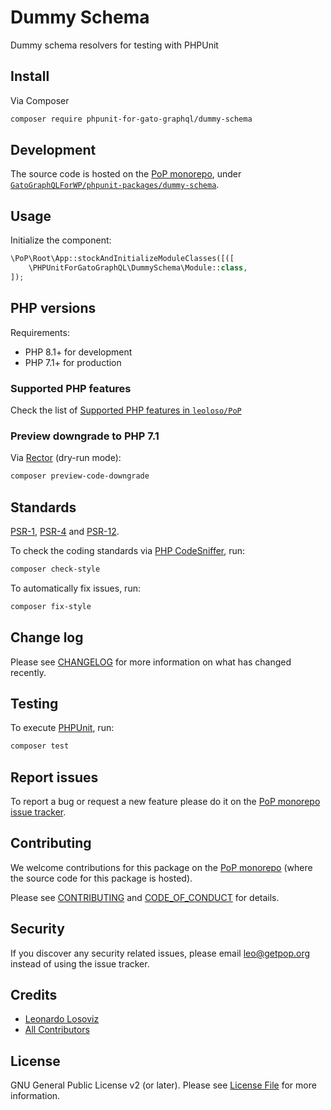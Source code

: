 # Dummy Schema

<!--
[![Build Status][ico-travis]][link-travis]
[![Quality Score][ico-code-quality]][link-code-quality]
[![Software License][ico-license]](LICENSE.md)
[![Latest Version on Packagist][ico-version]][link-packagist]
[![Coverage Status][ico-scrutinizer]][link-scrutinizer]
[![Total Downloads][ico-downloads]][link-downloads]
-->

Dummy schema resolvers for testing with PHPUnit

## Install

Via Composer

``` bash
composer require phpunit-for-gato-graphql/dummy-schema
```

## Development

The source code is hosted on the [PoP monorepo](https://github.com/leoloso/PoP), under [`GatoGraphQLForWP/phpunit-packages/dummy-schema`](https://github.com/leoloso/PoP/tree/master/layers/GatoGraphQLForWP/phpunit-packages/dummy-schema).

## Usage

Initialize the component:

``` php
\PoP\Root\App::stockAndInitializeModuleClasses([([
    \PHPUnitForGatoGraphQL\DummySchema\Module::class,
]);
```

## PHP versions

Requirements:

- PHP 8.1+ for development
- PHP 7.1+ for production

### Supported PHP features

Check the list of [Supported PHP features in `leoloso/PoP`](https://github.com/leoloso/PoP/blob/master/docs/supported-php-features.md)

### Preview downgrade to PHP 7.1

Via [Rector](https://github.com/rectorphp/rector) (dry-run mode):

```bash
composer preview-code-downgrade
```

## Standards

[PSR-1](https://www.php-fig.org/psr/psr-1), [PSR-4](https://www.php-fig.org/psr/psr-4) and [PSR-12](https://www.php-fig.org/psr/psr-12).

To check the coding standards via [PHP CodeSniffer](https://github.com/squizlabs/PHP_CodeSniffer), run:

``` bash
composer check-style
```

To automatically fix issues, run:

``` bash
composer fix-style
```

## Change log

Please see [CHANGELOG](CHANGELOG.md) for more information on what has changed recently.

## Testing

To execute [PHPUnit](https://phpunit.de/), run:

``` bash
composer test
```

## Report issues

To report a bug or request a new feature please do it on the [PoP monorepo issue tracker](https://github.com/leoloso/PoP/issues).

## Contributing

We welcome contributions for this package on the [PoP monorepo](https://github.com/leoloso/PoP) (where the source code for this package is hosted).

Please see [CONTRIBUTING](CONTRIBUTING.md) and [CODE_OF_CONDUCT](CODE_OF_CONDUCT.md) for details.

## Security

If you discover any security related issues, please email leo@getpop.org instead of using the issue tracker.

## Credits

- [Leonardo Losoviz][link-author]
- [All Contributors][link-contributors]

## License

GNU General Public License v2 (or later). Please see [License File](LICENSE.md) for more information.

[ico-version]: https://img.shields.io/packagist/v/phpunit-for-gato-graphql/dummy-schema.svg?style=flat-square
[ico-license]: https://img.shields.io/badge/license-GPLv2-brightgreen.svg?style=flat-square
[ico-travis]: https://img.shields.io/travis/phpunit-for-gato-graphql/dummy-schema/master.svg?style=flat-square
[ico-scrutinizer]: https://img.shields.io/scrutinizer/coverage/g/phpunit-for-gato-graphql/dummy-schema.svg?style=flat-square
[ico-code-quality]: https://img.shields.io/scrutinizer/g/phpunit-for-gato-graphql/dummy-schema.svg?style=flat-square
[ico-downloads]: https://img.shields.io/packagist/dt/phpunit-for-gato-graphql/dummy-schema.svg?style=flat-square

[link-packagist]: https://packagist.org/packages/phpunit-for-gato-graphql/dummy-schema
[link-travis]: https://travis-ci.org/phpunit-for-gato-graphql/dummy-schema
[link-scrutinizer]: https://scrutinizer-ci.com/g/phpunit-for-gato-graphql/dummy-schema/code-structure
[link-code-quality]: https://scrutinizer-ci.com/g/phpunit-for-gato-graphql/dummy-schema
[link-downloads]: https://packagist.org/packages/phpunit-for-gato-graphql/dummy-schema
[link-author]: https://github.com/leoloso
[link-contributors]: ../../../../../../contributors
